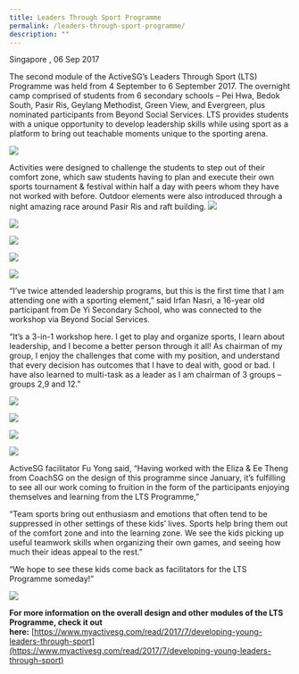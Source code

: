 ```yaml
---
title: Leaders Through Sport Programme
permalink: /leaders-through-sport-programme/
description: ""
---
```

Singapore , 06 Sep 2017

The second module of the ActiveSG’s Leaders Through Sport (LTS) Programme was held from 4 September to 6 September 2017. The overnight camp comprised of students from 6 secondary schools – Pei Hwa, Bedok South, Pasir Ris, Geylang Methodist, Green View, and Evergreen, plus nominated participants from Beyond Social Services. LTS provides students with a unique opportunity to develop leadership skills while using sport as a platform to bring out teachable moments unique to the sporting arena.

![](/images/Sport%20Leadership%20Latest/Leaders%20Through%20Sport/DSCF1061.jpeg)

Activities were designed to challenge the students to step out of their comfort zone, which saw students having to plan and execute their own sports tournament & festival within half a day with peers whom they have not worked with before. Outdoor elements were also introduced through a night amazing race around Pasir Ris and raft building.
![](/images/Sport%20Leadership%20Latest/Leaders%20Through%20Sport/Rafting_10.jpeg)

![](/images/Sport%20Leadership%20Latest/Leaders%20Through%20Sport/Rafting_1.jpeg)

![](/images/Sport%20Leadership%20Latest/Leaders%20Through%20Sport/Rafting_4.jpeg)

![](/images/Sport%20Leadership%20Latest/Leaders%20Through%20Sport/Night_Walk_6.jpeg)

![](/images/Sport%20Leadership%20Latest/Leaders%20Through%20Sport/Night_Walk_5.jpeg)

“I’ve twice attended leadership programs, but this is the first time that I am attending one with a sporting element,” said Irfan Nasri, a 16-year old participant from De Yi Secondary School, who was connected to the workshop via Beyond Social Services. 

“It’s a 3-in-1 workshop here. I get to play and organize sports, I learn about leadership, and I become a better person through it all! As chairman of my group, I enjoy the challenges that come with my position, and understand that every decision has outcomes that I have to deal with, good or bad. I have also learned to multi-task as a leader as I am chairman of 3 groups – groups 2,9 and 12.”

![](/images/Sport%20Leadership%20Latest/Leaders%20Through%20Sport/Event_2.jpeg)

![](/images/Sport%20Leadership%20Latest/Leaders%20Through%20Sport/Event_9.jpeg)

![](/images/Sport%20Leadership%20Latest/Leaders%20Through%20Sport/Event_10.jpeg)

![](/images/Sport%20Leadership%20Latest/Leaders%20Through%20Sport/Event_12.jpeg)

ActiveSG facilitator Fu Yong said, “Having worked with the Eliza & Ee Theng from CoachSG on the design of this programme since January, it’s fulfilling to see all our work coming to fruition in the form of the participants enjoying themselves and learning from the LTS Programme,” 

“Team sports bring out enthusiasm and emotions that often tend to be suppressed in other settings of these kids’ lives. Sports help bring them out of the comfort zone and into the learning zone. We see the kids picking up useful teamwork skills when organizing their own games, and seeing how much their ideas appeal to the rest.”

“We hope to see these kids come back as facilitators for the LTS Programme someday!”

![](/images/Sport%20Leadership%20Latest/Leaders%20Through%20Sport/z_Finale.jpeg)

**For more information on the overall design and other modules of the LTS Programme, check it out here:** [https://www.myactivesg.com/read/2017/7/developing-young-leaders-through-sport](https://www.myactivesg.com/read/2017/7/developing-young-leaders-through-sport)